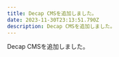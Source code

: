 ```yaml
---
title: Decap CMSを追加しました。
date: 2023-11-30T23:13:51.790Z
description: Decap CMSを追加しました。
---
```

Decap CMSを追加しました。
